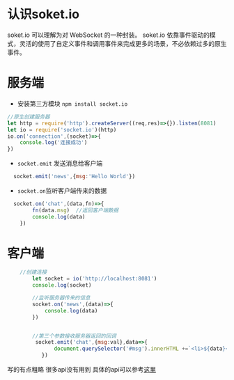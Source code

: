 # 认识soket.io
 soket.io 可以理解为对 WebSocket 的一种封装。 soket.io 依靠事件驱动的模式，灵活的使用了自定义事件和调用事件来完成更多的场景，不必依赖过多的原生事件。

# 服务端
- 安装第三方模块 `npm install socket.io`
```js
//原生创建服务器
let http = require('http').createServer((req,res)=>{}).listen(8081)
let io = require('socket.io')(http)
io.on('connection',(socket)=>{
    console.log('连接成功')
})
```
- `socket.emit` 发送消息给客户端

```js
  socket.emit('news',{msg:'Hello World'})
```

-  `socket.on`监听客户端传来的数据
```js
  socket.on('chat',(data,fn)=>{
        fn(data.msg)  //返回客户端数据
        console.log(data)
    })
```

# 客户端
```js
    //创建连接
        let socket = io('http://localhost:8081')    
        console.log(socket)

        //监听服务器传来的信息
        socket.on('news',(data)=>{
            console.log(data)
        })


        //第三个参数接收服务器返回的回调
         socket.emit('chat',{msg:val},data=>{
               document.querySelector('#msg').innerHTML +=`<li>${data}</li>`
           })
```

写的有点粗略 很多api没有用到 具体的api可以参考[这里](https://socket.io/)

